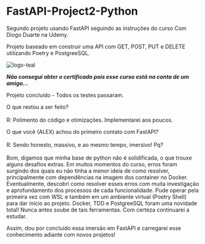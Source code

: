 # FastAPI-Project2-Python
Segundo projeto usando FastAPI seguindo as instruções do curso Com Diogo Duarte na Udemy.

Projeto baseado em construir uma API com GET, POST, PUT e DELETE utilizando Poetry e PostgreeSQL.

![logo-teal](https://github.com/AlexSnider/FastAPI-Project2-Python/assets/103783575/6bd7a2ff-ff9a-457e-a902-addeee2e90ff)

***Não consegui obter o certificado pois esse curso está na conta de um amigo...***

Projeto concluído - Todos os testes passaram.

O que restou a ser feito?<br/><br/>
R: Polimento do código e otimizações. Implementarei aos poucos.

O que você (ALEX) achou do primeiro contato com FastAPI?<br/><br/>
R: Sendo honesto, massivo, e ao mesmo tempo, imersivo! Pq?<br/><br/>
   Bom, digamos que minha base de python não é solidificada, o que trouxe alguns desafios extras.
   Em muitos momentos do curso, erros foram surgindo dos quais eu não tinha a menor ideia de como resolver, principalmente com dependências na imagem dos container no Docker.
   Eventualmente, descobri como resolver esses erros com muita investigação e aprofundamento dos processos de cada funcionalidade.
   Pude operar pela primeira vez com WSL e também em um ambiente virtual (Poetry Shell) para dar início ao projeto.
   Docker, TDD e PostgreeSQL foram uma novidade total! Nunca antes soube de tais ferramentas. Com certeza continuarei a estudar.

Assim, dou por concluído essa imersão em FastAPI e carregarei esse conhecimento adiante com novos projetos!
